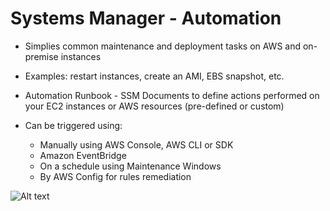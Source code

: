 # Systems Manager - Automation

- Simplies common maintenance and deployment tasks on AWS and on-premise instances

- Examples: restart instances, create an AMI, EBS snapshot, etc.
- Automation Runbook - SSM Documents to define actions performed on your EC2 instances or AWS resources (pre-defined or custom)
- Can be triggered using:
    - Manually using AWS Console, AWS CLI or SDK
    - Amazon EventBridge
    - On a schedule using Maintenance Windows
    - By AWS Config for rules remediation


![Alt text](images/automation.png)